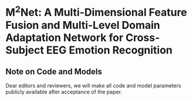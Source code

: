 # M<sup>2</sup>Net: A Multi-Dimensional Feature Fusion and Multi-Level Domain Adaptation Network for Cross-Subject EEG Emotion Recognition

## Note on Code and Models

Dear editors and reviewers, we will make all code and model parameters publicly available after acceptance of the paper.
